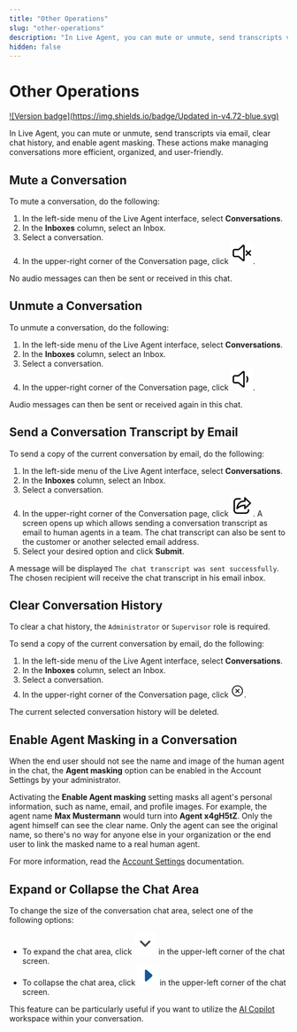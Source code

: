 ```yaml
---
title: "Other Operations"
slug: "other-operations"
description: "In Live Agent, you can mute or unmute, send transcripts via email, clear chat history, and enable agent masking. These actions make managing conversations more efficient, organized, and user-friendly."
hidden: false
---
```


# Other Operations

[![Version badge](https://img.shields.io/badge/Updated in-v4.72-blue.svg)](../../release-notes/4.72.md)

In Live Agent, you can mute or unmute, send transcripts via email, clear chat history, and enable agent masking. These actions make managing conversations more efficient, organized, and user-friendly.

## Mute a Conversation

To mute a conversation, do the following:

1. In the left-side menu of the Live Agent interface, select **Conversations**.
2. In the **Inboxes** column, select an Inbox. 
3. Select a conversation. 
4. In the upper-right corner of the Conversation page, click ![mute conversation](../../_assets/icons/mute-conversation.svg). 

No audio messages can then be sent or received in this chat.

## Unmute a Conversation

To unmute a conversation, do the following:

1. In the left-side menu of the Live Agent interface, select **Conversations**.
2. In the **Inboxes** column, select an Inbox.
3. Select a conversation.
4. In the upper-right corner of the Conversation page, click ![unmute conversation](../../_assets/icons/unmute-conversation.svg).

Audio messages can then be sent or received again in this chat. 

## Send a Conversation Transcript by Email

To send a copy of the current conversation by email, do the following:

1. In the left-side menu of the Live Agent interface, select **Conversations**.
2. In the **Inboxes** column, select an Inbox.
3. Select a conversation.
4. In the upper-right corner of the Conversation page, click ![send transcript](../../_assets/icons/send-transcript.svg). A screen opens up which allows sending a conversation transcript as email to human agents in a team. The chat transcript can also be sent to the customer or another selected email address.
5. Select your desired option and click **Submit**. 

A message will be displayed `The chat transcript was sent successfully`. The chosen recipient will receive the chat transcript in his email inbox.

## Clear Conversation History

To clear a chat history, the `Administrator` or `Supervisor` role is required.

To send a copy of the current conversation by email, do the following:

1. In the left-side menu of the Live Agent interface, select **Conversations**.
2. In the **Inboxes** column, select an Inbox.
3. Select a conversation.
4. In the upper-right corner of the Conversation page, click ![clear conversation history](../../_assets/icons/clear-conversation-history.svg).

The current selected conversation history will be deleted.

## Enable Agent Masking in a Conversation

When the end user should not see the name and image of the human agent in the chat, the **Agent masking** option can be enabled in the Account Settings by your administrator. 

Activating the **Enable Agent masking** setting masks all agent's personal information, such as name, email, and profile images. For example, the agent name **Max Mustermann** would turn into **Agent x4gH5tZ**. Only the agent himself can see the clear name.
Only the agent can see the original name, so there's no way for anyone else in your organization or the end user to link the masked name to a real human agent.

For more information, read the [Account Settings](../settings/account-settings.md) documentation.

## Expand or Collapse the Chat Area

To change the size of the conversation chat area, select one of the following options:

- To expand the chat area, click ![expand](../../_assets/icons/expand.svg) in the upper-left corner of the chat screen.
- To collapse the chat area, click ![collapse](../../_assets/icons/collapse.svg) in the upper-left corner of the chat screen.

This feature can be particularly useful if you want to utilize the [AI Copilot](../assistants/ai-copilot.md) workspace within your conversation.